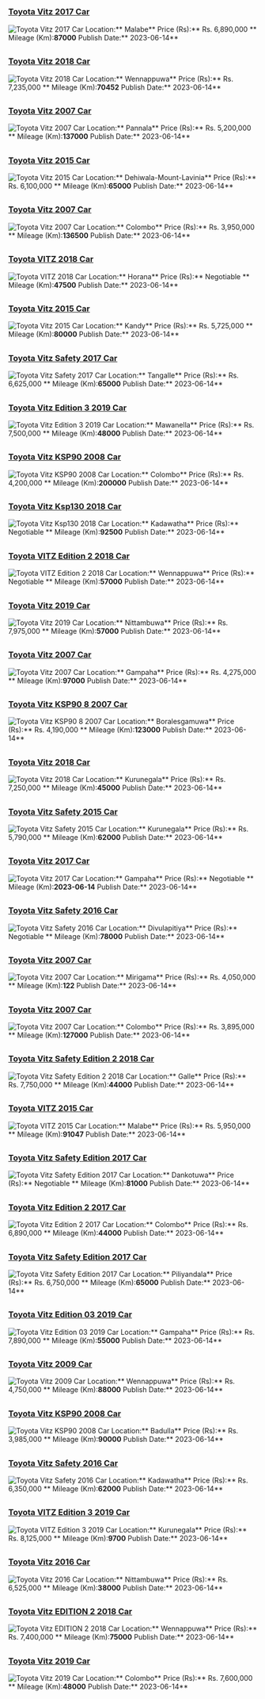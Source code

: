 
##        
### [Toyota Vitz 2017 Car](https://riyasewana.com/buy/toyota-vitz-sale-malabe-6486646)
![Toyota Vitz 2017 Car](//riyasewana.com/thumb/thumbtoyota-vitz-1414393231.jpg)
Location:** Malabe**
Price (Rs):** Rs. 6,890,000 **
Mileage (Km):**87000**
Publish Date:** 2023-06-14**

##        
### [Toyota Vitz 2018 Car](https://riyasewana.com/buy/toyota-vitz-sale-wennappuwa-6486486)
![Toyota Vitz 2018 Car](//riyasewana.com/thumb/thumbtoyota-vitz-1413572622381.jpg)
Location:** Wennappuwa**
Price (Rs):** Rs. 7,235,000 **
Mileage (Km):**70452**
Publish Date:** 2023-06-14**

##        
### [Toyota Vitz 2007 Car](https://riyasewana.com/buy/toyota-vitz-sale-pannala-6486480)
![Toyota Vitz 2007 Car](//riyasewana.com/thumb/thumbtoyota-vitz-2007-1413545912191.jpg)
Location:** Pannala**
Price (Rs):** Rs. 5,200,000 **
Mileage (Km):**137000**
Publish Date:** 2023-06-14**

##        
### [Toyota Vitz 2015 Car](https://riyasewana.com/buy/toyota-vitz-sale-dehiwala-mount-lavinia-6486477)
![Toyota Vitz 2015 Car](//riyasewana.com/thumb/thumbtoyota-vitz-14135442731.jpg)
Location:** Dehiwala-Mount-Lavinia**
Price (Rs):** Rs. 6,100,000 **
Mileage (Km):**65000**
Publish Date:** 2023-06-14**

##        
### [Toyota Vitz 2007 Car](https://riyasewana.com/buy/toyota-vitz-sale-colombo-6486417)
![Toyota Vitz 2007 Car](//riyasewana.com/thumb/thumbtoyota-vitz-2007-1413402512871.jpg)
Location:** Colombo**
Price (Rs):** Rs. 3,950,000 **
Mileage (Km):**136500**
Publish Date:** 2023-06-14**

##        
### [Toyota VITZ 2018 Car](https://riyasewana.com/buy/toyota-vitz-sale-horana-6486376)
![Toyota VITZ 2018 Car](//riyasewana.com/thumb/thumbtoyota-toyota-vitz-141333214321.jpg)
Location:** Horana**
Price (Rs):** Negotiable **
Mileage (Km):**47500**
Publish Date:** 2023-06-14**

##        
### [Toyota Vitz 2015 Car](https://riyasewana.com/buy/toyota-vitz-sale-kandy-6486268)
![Toyota Vitz 2015 Car](//riyasewana.com/thumb/thumbtoyota-vitz-1413151522131.jpg)
Location:** Kandy**
Price (Rs):** Rs. 5,725,000 **
Mileage (Km):**80000**
Publish Date:** 2023-06-14**

##        
### [Toyota Vitz Safety 2017 Car](https://riyasewana.com/buy/toyota-vitz-safety-sale-tangalle-6486242)
![Toyota Vitz Safety 2017 Car](//riyasewana.com/thumb/thumbtoyota-vitz-2017-141308214421.jpg)
Location:** Tangalle**
Price (Rs):** Rs. 6,625,000 **
Mileage (Km):**65000**
Publish Date:** 2023-06-14**

##        
### [Toyota Vitz Edition 3 2019 Car](https://riyasewana.com/buy/toyota-vitz-edition-sale-mawanella-6486239)
![Toyota Vitz Edition 3 2019 Car](//riyasewana.com/thumb/thumbtoyota-vitz-edition-2019-1413073212891.jpg)
Location:** Mawanella**
Price (Rs):** Rs. 7,500,000 **
Mileage (Km):**48000**
Publish Date:** 2023-06-14**

##        
### [Toyota Vitz KSP90 2008 Car](https://riyasewana.com/buy/toyota-vitz-ksp90-sale-colombo-6486184)
![Toyota Vitz KSP90 2008 Car](//riyasewana.com/thumb/thumbtoyota-vitz-ksp90-14125616111.jpg)
Location:** Colombo**
Price (Rs):** Rs. 4,200,000 **
Mileage (Km):**200000**
Publish Date:** 2023-06-14**

##        
### [Toyota Vitz Ksp130 2018 Car](https://riyasewana.com/buy/toyota-vitz-ksp130-sale-kadawatha-6486140)
![Toyota Vitz Ksp130 2018 Car](//riyasewana.com/thumb/thumbtoyota-ksp-130-2018-1412464812871.jpg)
Location:** Kadawatha**
Price (Rs):** Negotiable **
Mileage (Km):**92500**
Publish Date:** 2023-06-14**

##        
### [Toyota VITZ Edition 2 2018 Car](https://riyasewana.com/buy/toyota-vitz-edition-sale-wennappuwa-6486100)
![Toyota VITZ Edition 2 2018 Car](//riyasewana.com/thumb/thumbtoyota-vitz-edition-2018-1412390912221.jpg)
Location:** Wennappuwa**
Price (Rs):** Negotiable **
Mileage (Km):**57000**
Publish Date:** 2023-06-14**

##        
### [Toyota Vitz 2019 Car](https://riyasewana.com/buy/toyota-vitz-sale-nittambuwa-6486044)
![Toyota Vitz 2019 Car](//riyasewana.com/thumb/thumbtoyota-vitz-led-14122923111.jpg)
Location:** Nittambuwa**
Price (Rs):** Rs. 7,975,000 **
Mileage (Km):**57000**
Publish Date:** 2023-06-14**

##        
### [Toyota Vitz 2007 Car](https://riyasewana.com/buy/toyota-vitz-sale-gampaha-6485927)
![Toyota Vitz 2007 Car](//riyasewana.com/thumb/thumbtoyota-vitz-2007-1412064612531.jpg)
Location:** Gampaha**
Price (Rs):** Rs. 4,275,000 **
Mileage (Km):**97000**
Publish Date:** 2023-06-14**

##        
### [Toyota Vitz KSP90 8 2007 Car](https://riyasewana.com/buy/toyota-vitz-ksp90-sale-boralesgamuwa-6485902)
![Toyota Vitz KSP90 8 2007 Car](//riyasewana.com/thumb/thumbtoyota-vitz-14120304621.jpg)
Location:** Boralesgamuwa**
Price (Rs):** Rs. 4,190,000 **
Mileage (Km):**123000**
Publish Date:** 2023-06-14**

##        
### [Toyota Vitz 2018 Car](https://riyasewana.com/buy/toyota-vitz-sale-kurunegala-6485895)
![Toyota Vitz 2018 Car](//riyasewana.com/thumb/thumbtoyota-vitz-2018-14120219461.jpg)
Location:** Kurunegala**
Price (Rs):** Rs. 7,250,000 **
Mileage (Km):**45000**
Publish Date:** 2023-06-14**

##        
### [Toyota Vitz Safety 2015 Car](https://riyasewana.com/buy/toyota-vitz-safety-sale-kurunegala-6485869)
![Toyota Vitz Safety 2015 Car](//riyasewana.com/thumb/thumbtoyota-vitz-safety-141157334971.jpg)
Location:** Kurunegala**
Price (Rs):** Rs. 5,790,000 **
Mileage (Km):**62000**
Publish Date:** 2023-06-14**

##        
### [Toyota Vitz 2017 Car](https://riyasewana.com/buy/toyota-vitz-sale-gampaha-6485729)
![Toyota Vitz 2017 Car](//riyasewana.com/thumb/thumbtoyota-vitz-141133164731.jpg)
Location:** Gampaha**
Price (Rs):** Negotiable **
Mileage (Km):**2023-06-14**
Publish Date:** 2023-06-14**

##        
### [Toyota Vitz Safety 2016 Car](https://riyasewana.com/buy/toyota-vitz-safety-sale-divulapitiya-6485723)
![Toyota Vitz Safety 2016 Car](//riyasewana.com/thumb/thumbtoyota-vitz-safety-14113247131.jpg)
Location:** Divulapitiya**
Price (Rs):** Negotiable **
Mileage (Km):**78000**
Publish Date:** 2023-06-14**

##        
### [Toyota Vitz 2007 Car](https://riyasewana.com/buy/toyota-vitz-sale-mirigama-6485649)
![Toyota Vitz 2007 Car](//riyasewana.com/thumb/thumbtoyota-vitz-2007-1411213612512.jpg)
Location:** Mirigama**
Price (Rs):** Rs. 4,050,000 **
Mileage (Km):**122**
Publish Date:** 2023-06-14**

##        
### [Toyota Vitz 2007 Car](https://riyasewana.com/buy/toyota-vitz-sale-colombo-6485512)
![Toyota Vitz 2007 Car](//riyasewana.com/thumb/thumbtoyota-vitz-14110452641.jpg)
Location:** Colombo**
Price (Rs):** Rs. 3,895,000 **
Mileage (Km):**127000**
Publish Date:** 2023-06-14**

##        
### [Toyota Vitz Safety Edition 2 2018 Car](https://riyasewana.com/buy/toyota-vitz-safety-sale-galle-6485484)
![Toyota Vitz Safety Edition 2 2018 Car](//riyasewana.com/thumb/thumbtoyota-vitz-safety-14110118231.jpg)
Location:** Galle**
Price (Rs):** Rs. 7,750,000 **
Mileage (Km):**44000**
Publish Date:** 2023-06-14**

##        
### [Toyota VITZ 2015 Car](https://riyasewana.com/buy/toyota-vitz-sale-malabe-6485424)
![Toyota VITZ 2015 Car](//riyasewana.com/thumb/thumbtoyota-vitz-14105326321.jpg)
Location:** Malabe**
Price (Rs):** Rs. 5,950,000 **
Mileage (Km):**91047**
Publish Date:** 2023-06-14**

##        
### [Toyota Vitz Safety Edition 2017 Car](https://riyasewana.com/buy/toyota-vitz-safety-sale-dankotuwa-6485320)
![Toyota Vitz Safety Edition 2017 Car](//riyasewana.com/thumb/thumbtoyota-vitz-safety-141035524021.jpg)
Location:** Dankotuwa**
Price (Rs):** Negotiable **
Mileage (Km):**81000**
Publish Date:** 2023-06-14**

##        
### [Toyota Vitz Edition 2 2017 Car](https://riyasewana.com/buy/toyota-vitz-edition-sale-colombo-6485195)
![Toyota Vitz Edition 2 2017 Car](//riyasewana.com/thumb/thumbtoyota-vitz-edition-2017-1410174712061.jpg)
Location:** Colombo**
Price (Rs):** Rs. 6,890,000 **
Mileage (Km):**44000**
Publish Date:** 2023-06-14**

##        
### [Toyota Vitz Safety Edition 2017 Car](https://riyasewana.com/buy/toyota-vitz-safety-sale-piliyandala-6485052)
![Toyota Vitz Safety Edition 2017 Car](//riyasewana.com/thumb/thumbtoyota-vitz-safety-1495947321.jpg)
Location:** Piliyandala**
Price (Rs):** Rs. 6,750,000 **
Mileage (Km):**65000**
Publish Date:** 2023-06-14**

##        
### [Toyota Vitz Edition 03 2019 Car](https://riyasewana.com/buy/toyota-vitz-edition-sale-gampaha-6484991)
![Toyota Vitz Edition 03 2019 Car](//riyasewana.com/thumb/thumbtoyota-vitz-edition-2019-149493712731.jpg)
Location:** Gampaha**
Price (Rs):** Rs. 7,890,000 **
Mileage (Km):**55000**
Publish Date:** 2023-06-14**

##        
### [Toyota Vitz 2009 Car](https://riyasewana.com/buy/toyota-vitz-sale-wennappuwa-6484525)
![Toyota Vitz 2009 Car](//riyasewana.com/thumb/thumbtoyota-vitz-14837114811.jpg)
Location:** Wennappuwa**
Price (Rs):** Rs. 4,750,000 **
Mileage (Km):**88000**
Publish Date:** 2023-06-14**

##        
### [Toyota Vitz KSP90 2008 Car](https://riyasewana.com/buy/toyota-vitz-ksp90-sale-badulla-6484415)
![Toyota Vitz KSP90 2008 Car](//riyasewana.com/thumb/thumbtoyota-vitz-ksp-132354554121.jpg)
Location:** Badulla**
Price (Rs):** Rs. 3,985,000 **
Mileage (Km):**90000**
Publish Date:** 2023-06-14**

##        
### [Toyota Vitz Safety 2016 Car](https://riyasewana.com/buy/toyota-vitz-safety-sale-kadawatha-6484169)
![Toyota Vitz Safety 2016 Car](//riyasewana.com/thumb/thumbtoyota-vitz-safety-2016-147330712681.jpg)
Location:** Kadawatha**
Price (Rs):** Rs. 6,350,000 **
Mileage (Km):**62000**
Publish Date:** 2023-06-14**

##        
### [Toyota VITZ Edition 3 2019 Car](https://riyasewana.com/buy/toyota-vitz-edition-sale-kurunegala-6484134)
![Toyota VITZ Edition 3 2019 Car](//riyasewana.com/thumb/thumbtoyota-vitz-edition-2019-147273812532.jpg)
Location:** Kurunegala**
Price (Rs):** Rs. 8,125,000 **
Mileage (Km):**9700**
Publish Date:** 2023-06-14**

##        
### [Toyota Vitz 2016 Car](https://riyasewana.com/buy/toyota-vitz-sale-nittambuwa-6484120)
![Toyota Vitz 2016 Car](//riyasewana.com/thumb/thumbtoyota-vitz-led-1472245601.jpg)
Location:** Nittambuwa**
Price (Rs):** Rs. 6,525,000 **
Mileage (Km):**38000**
Publish Date:** 2023-06-14**

##        
### [Toyota Vitz EDITION 2 2018 Car](https://riyasewana.com/buy/toyota-vitz-edition-sale-wennappuwa-6484115)
![Toyota Vitz EDITION 2 2018 Car](//riyasewana.com/thumb/thumbtoyota-vitz-edition-14720354611.jpg)
Location:** Wennappuwa**
Price (Rs):** Rs. 7,400,000 **
Mileage (Km):**75000**
Publish Date:** 2023-06-14**

##        
### [Toyota Vitz 2019 Car](https://riyasewana.com/buy/toyota-vitz-sale-colombo-6484000)
![Toyota Vitz 2019 Car](//riyasewana.com/thumb/thumbtoyota-vitz-2019-147001012651.jpg)
Location:** Colombo**
Price (Rs):** Rs. 7,600,000 **
Mileage (Km):**48000**
Publish Date:** 2023-06-14**
